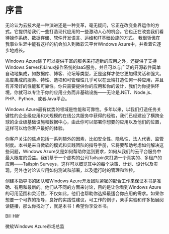 # 序言

无论认为云技术是一种演进还是一种变革，毫无疑问，它正在改变业界运作的方式。它提供给我们一些打造现代应用的一些激动人心的机会。它也正在改变我们看待操作系统、数据存储、软件开发语言、运维和IT基础设施的方式。
我很骄傲在我事业生涯中能有这样的机会加入到微软云平台Windows Azure中，并看着它逐步地成长。

Windows Azure除了可以提供丰富的服务来打造新的应用之外，还提供了支持Windows Server和Linux操作系统的IaaS服务，并且可以与广泛的开源软件简单自动地集成，如数据库、博客、论坛等类型，正是这样才使它更加得灵活和强大。高度集成的服务、特性、选项和可管理性几乎可以在云端打造任何一种应用，并且有非常好的性能和可靠性。你只需要提供你的应用和你的设计，我们为你提供环境，你就可以专注于你的应用业务而非基础设施——无论是.NET、Node.js、PHP、Python、或者Java平台。

Windows Azure最有优势的领域是性能和可靠性。多年以来，以我们打造任务关键性的企业级应用和大规模的在线公共服务中获得的经验，我们已经建设了横跨全球的企业级基础设施和数据中心，由此你可以部署你想要的应用以及他们的位置，这样可以给你客户最好的体验。

你客户关注的焦点包括一系列额外的因素，比如安全性、隐私性、法人代表、监管制度。本书是来自微软的模式和实践团队的指导手册，它将要帮助考虑如何解决这些问题，Windows Azure又是如何帮助你达到要求，如何从我们的云平台服务中最大限度的受益。我们基于一个虚构的公司Tailspin来打造一个真实的、多租户的应用——Tailspin Surveys，这样可以概览其中的每个决策、计划、设计以及实现，另外也讨论该应用如何测试和部署，以及运行时的管理和监控。

创建本指导书的团队和Windows Azure开发团队紧密的配合工作来保证本书是准确、有用和最新的。他们从不同的方面来讨论，目的是让你看到Windows Azure的可用范围和灵活性，不仅如此，他们也帮助你选择最适合你应用的需求。如果你想要一个可靠的指导，良好的实践性建议，可工作的例子，亲手实验和许多拓展阅读链接，那么你找对了，就是本书！希望你享受本书。

Bill Hilf

微软Windows Azure市场总监



